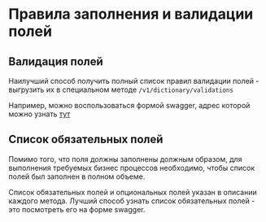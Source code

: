 # Правила заполнения и валидации полей

## Валидация полей
Наилучший способ получить полный список правил валидации полей - выгрузить их в специальном методе `/v1/dictionary/validations`

Например, можно воспользоваться формой swagger, адрес которой можно узнать [тут](../work_with_api/work_with_api.md)

## Список обязательных полей
Помимо того, что поля должны заполнены должным образом, для выполнения требуемых бизнес процессов необходимо, чтобы список 
полей был заполнен в полном объеме.

Список обязательных полей и опциональных полей указан в описании каждого метода. Лучший способ узнать список обязательных полей - 
это посмотреть его на форме swagger.
